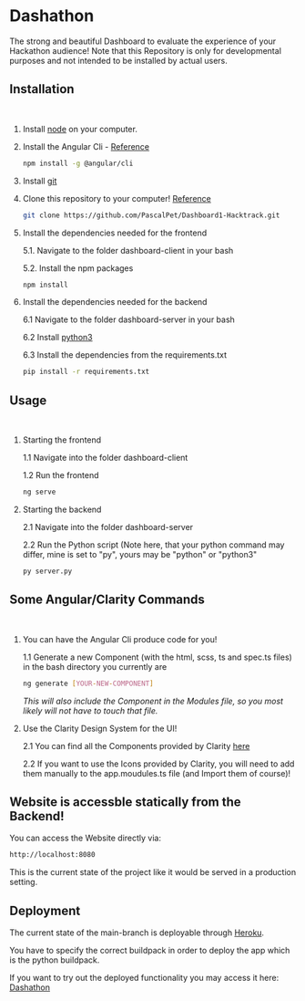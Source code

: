 # Dashathon

The strong and beautiful Dashboard to evaluate the experience of your Hackathon audience!
Note that this Repository is only for developmental purposes and not intended to be installed by actual users.

## Installation
<br/>

1. Install [node](https://nodejs.org/en/) on your computer.
2. Install the Angular Cli - [Reference](https://angular.io/cli)

    ```bash
    npm install -g @angular/cli
    ```

3. Install [git](https://github.com/git-guides/install-git)

4. Clone this repository to your computer! [Reference](https://git-scm.com/book/en/v2/Git-Basics-Getting-a-Git-Repository)

    ```bash
    git clone https://github.com/PascalPet/Dashboard1-Hacktrack.git
    ```

5. Install the dependencies needed for the frontend

    5.1. Navigate to the folder dashboard-client in your bash

    5.2. Install the npm packages

    ```bash
    npm install 
    ```

6. Install the dependencies needed for the backend

    6.1 Navigate to the folder dashboard-server in your bash

    6.2 Install [python3](https://www.python.org/downloads/)

    6.3 Install the dependencies from the requirements.txt

    ```bash
    pip install -r requirements.txt
    ```

## Usage
<br/>

1. Starting the frontend

    1.1 Navigate into the folder dashboard-client

    1.2 Run the frontend

    ```bash
    ng serve
    ```

2. Starting the backend

    2.1 Navigate into the folder dashboard-server

    2.2 Run the Python script (Note here, that your python command may differ, mine is set to "py", yours may be "python" or "python3"

    ```bash
    py server.py
    ```

## Some Angular/Clarity Commands
<br/>

1. You can have the Angular Cli produce code for you!

    1.1 Generate a new Component (with the html, scss, ts and spec.ts files) in the bash directory you currently are

    ```bash
    ng generate [YOUR-NEW-COMPONENT]
    ```

    *This will also include the Component in the Modules file, so you most likely will not have to touch that file.*

2. Use the Clarity Design System for the UI!

    2.1 You can find all the Components provided by Clarity [here](https://clarity.design/angular-components/)

    2.2 If you want to use the Icons provided by Clarity, you will need to add them manually to the app.moudules.ts file (and Import them of course)!

## Website is accessble statically from the Backend!

You can access the Website directly via:

```bash
http://localhost:8080
```

This is the current state of the project like it would be served in a production setting.

## Deployment

The current state of the main-branch is deployable through [Heroku](https://dashboard.heroku.com/).

You have to specify the correct buildpack in order to deploy the app which is the python buildpack.

If you want to try out the deployed functionality you may access it here: [Dashathon](https://colaps-dashathon.herokuapp.com/5e6dad8e-4b7b-4869-ba7a-54eee62dfd92)